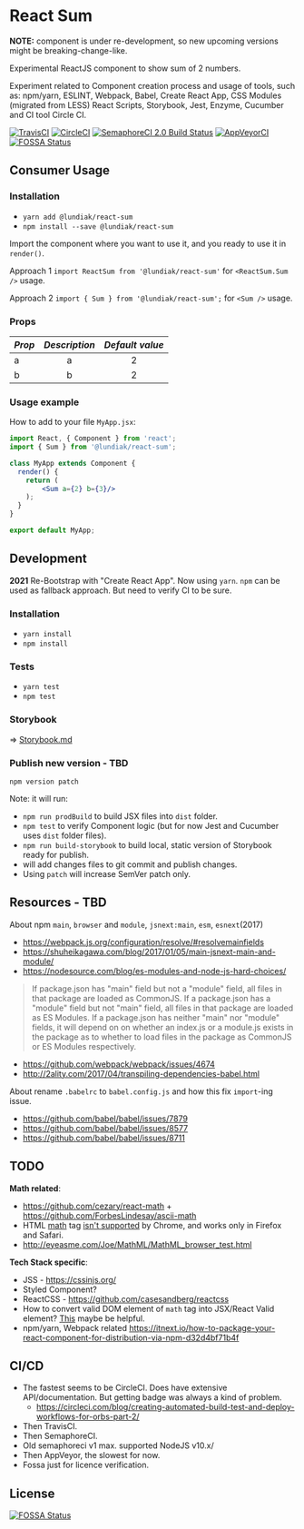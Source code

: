 # React Sum

**NOTE:** component is under re-development, so new upcoming versions might be breaking-change-like.

Experimental ReactJS component to show sum of 2 numbers.

Experiment related to Component creation process and usage of tools, such as: npm/yarn, ESLINT, Webpack, Babel, Create React App, CSS Modules (migrated from LESS) React Scripts, Storybook, Jest, Enzyme, Cucumber and CI tool Circle CI.

<!-- https://circleci.com/docs/2.0/status-badges/ -->
<!-- [![CircleCI](https://circleci.com/gh/alundiak/react-sum.svg?style=svg)](https://circleci.com/gh/alundiak/react-sum/) -->
[![TravisCI](https://travis-ci.org/alundiak/react-sum.svg?branch=master)](https://travis-ci.org/alundiak/react-sum)
[![CircleCI](https://circleci.com/gh/alundiak/react-sum/tree/master.svg?style=svg)](https://app.circleci.com/pipelines/github/alundiak/react-sum?branch=master)
[![SemaphoreCI 2.0 Build Status](https://alundiak.semaphoreci.com/badges/react-sum/branches/master.svg?key=ef261846-bd66-4474-be5c-e2daebc35350)](https://alundiak.semaphoreci.com/projects/react-sum)
[![AppVeyorCI](https://ci.appveyor.com/api/projects/status/selytkekkws81f3v?svg=true)](https://ci.appveyor.com/project/alundiak/react-sum)
[![FOSSA Status](https://app.fossa.io/api/projects/git%2Bgithub.com%2Falundiak%2Freact-sum.svg?type=shield)](https://app.fossa.io/projects/git%2Bgithub.com%2Falundiak%2Freact-sum?ref=badge_shield)


## Consumer Usage

### Installation

- `yarn add @lundiak/react-sum`
- `npm install --save @lundiak/react-sum`

Import the component where you want to use it, and you ready to use it in `render()`.

Approach 1 `import ReactSum from '@lundiak/react-sum'` for `<ReactSum.Sum />` usage.

Approach 2 `import { Sum } from '@lundiak/react-sum';` for `<Sum />` usage.

### Props

| _Prop_ |     _Description_     | _Default value_ |
| ------ | :-------------------: | :-------------: |
| a  | a |      2       |
| b  | b |      2       |

### Usage example

How to add to your file `MyApp.jsx`:

```jsx
import React, { Component } from 'react';
import { Sum } from '@lundiak/react-sum';

class MyApp extends Component {
  render() {
    return (
        <Sum a={2} b={3}/>
    );
  }
}

export default MyApp;
```

## Development

**2021** Re-Bootstrap with "Create React App". Now using `yarn`. `npm` can be used as fallback approach. But need to verify CI to be sure.

### Installation

- `yarn install`
- `npm install`

### Tests

- `yarn test`
- `npm test`

### Storybook

=> [Storybook.md](./.storybook/README.md)

### Publish new version - TBD

`npm version patch`

Note: it will run:
- `npm run prodBuild` to build JSX files into `dist` folder.
- `npm test` to verify Component logic (but for now Jest and Cucumber uses `dist` folder files).
- `npm run build-storybook` to build local, static version of Storybook ready for publish.
- will add changes files to git commit and publish changes.
- Using `patch` will increase SemVer patch only.


## Resources - TBD

About npm `main`, `browser` and `module`, `jsnext:main`, `esm`, `esnext`(2017)
- https://webpack.js.org/configuration/resolve/#resolvemainfields
- https://shuheikagawa.com/blog/2017/01/05/main-jsnext-main-and-module/
- https://nodesource.com/blog/es-modules-and-node-js-hard-choices/

>If package.json has "main" field but not a "module" field, all files in that package are loaded as CommonJS.
If a package.json has a "module" field but not "main" field, all files in that package are loaded as ES Modules.
If a package.json has neither "main" nor "module" fields, it will depend on on whether an index.js or a module.js exists in the package as to whether to load files in the package as CommonJS or ES Modules respectively.

- https://github.com/webpack/webpack/issues/4674
- http://2ality.com/2017/04/transpiling-dependencies-babel.html

About rename `.babelrc` to `babel.config.js` and how this fix `import`-ing issue.
- https://github.com/babel/babel/issues/7879
- https://github.com/babel/babel/issues/8577
- https://github.com/babel/babel/issues/8711


## TODO

**Math related**:
- https://github.com/cezary/react-math + https://github.com/ForbesLindesay/ascii-math
- HTML [math](https://developer.mozilla.org/en-US/docs/Web/MathML/Element/math) tag [isn't supported](https://caniuse.com/#search=mathml) by Chrome, and works only in Firefox and Safari.
- http://eyeasme.com/Joe/MathML/MathML_browser_test.html


**Tech Stack specific**:
- JSS - https://cssinjs.org/
- Styled Component?
- ReactCSS - https://github.com/casesandberg/reactcss
- How to convert valid DOM element of `math` tag into JSX/React Valid element? [This](https://medium.com/javascript-inside/transforming-elements-in-react-8e411c0f1bba) maybe be helpful.
- npm/yarn, Webpack related https://itnext.io/how-to-package-your-react-component-for-distribution-via-npm-d32d4bf71b4f


## CI/CD

- The fastest seems to be CircleCI. Does have extensive API/documentation. But getting badge was always a kind of problem.
  - https://circleci.com/blog/creating-automated-build-test-and-deploy-workflows-for-orbs-part-2/
- Then TravisCI.
- Then SemaphoreCI.
- Old semaphoreci v1 max. supported NodeJS v10.x/
- Then AppVeyor, the slowest for now.
- Fossa just for licence verification.


## License
[![FOSSA Status](https://app.fossa.io/api/projects/git%2Bgithub.com%2Falundiak%2Freact-sum.svg?type=large)](https://app.fossa.io/projects/git%2Bgithub.com%2Falundiak%2Freact-sum?ref=badge_large)